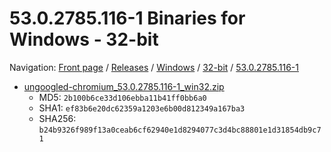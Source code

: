 # 53.0.2785.116-1 Binaries for Windows - 32-bit

Navigation: [Front page](/ungoogled-chromium-binaries/) / [Releases](/ungoogled-chromium-binaries/releases/) / [Windows](/ungoogled-chromium-binaries/releases/windows) / [32-bit](/ungoogled-chromium-binaries/releases/windows/32bit) / [53.0.2785.116-1](/ungoogled-chromium-binaries/releases/windows/32bit/53.0.2785.116-1)


* [ungoogled-chromium_53.0.2785.116-1_win32.zip](https://github.com/Eloston/ungoogled-chromium/releases/download/53.0.2785.116-1/ungoogled-chromium_53.0.2785.116-1_win32.zip)
    * MD5: `2b100b6ce33d106ebba11b41ff0bb6a0`
    * SHA1: `ef83b6e20dc62359a1203e6b00d812349a167ba3`
    * SHA256: `b24b9326f989f13a0ceab6cf62940e1d8294077c3d4bc88801e1d31854db9c71`

